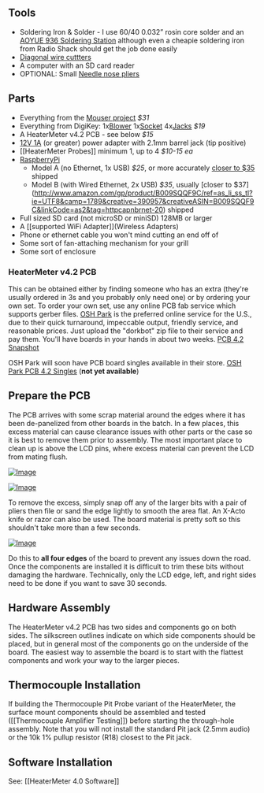 ## Tools

* Soldering Iron & Solder - I use 60/40 0.032” rosin core solder and an [AOYUE 936 Soldering Station](http://www.amazon.com/gp/product/B000VINMRO/ref=as_li_ss_tl?ie=UTF8&camp=1789&creative=390957&creativeASIN=B000VINMRO&linkCode=as2&tag=httpcapnbrnet-20) although even a cheapie soldering iron from Radio Shack should get the job done easily
* [Diagonal wire cuttters](https://www.amazon.com/dp/B0002BBZ4M/ref=as_li_ss_til?tag=httpcapnbrnet-20&camp=0&creative=0&linkCode=as4&creativeASIN=B0002BBZ4M&adid=1H33ADCNJ0HZ81ZGTBCX&)
* A computer with an SD card reader
* OPTIONAL: Small [Needle nose pliers](https://www.amazon.com/dp/B004UNFPZS/ref=as_li_ss_til?tag=httpcapnbrnet-20&camp=0&creative=0&linkCode=as4&creativeASIN=B004UNFPZS&adid=1NE6M88FKG6Z48WWHK7C&) 

## Parts

* Everything from the [Mouser project](http://www.mouser.com/ProjectManager/ProjectDetail.aspx?AccessID=xxxxx) *$31*
* Everything from DigiKey: 1x[Blower](http://search.digikey.com/us/en/products/BFB0612H/603-1117-ND/1014448) 1x[Socket](http://www.digikey.com/product-detail/en/PPPC132LFBN-RC/S7116-ND/810252) 4x[Jacks](http://www.digikey.com/product-detail/en/MJ-2508N/CP-2508N-ND/281260) *$19*
* A HeaterMeter v4.2 PCB - see below *$15*
* [12V 1A](http://www.amazon.com/gp/product/B006GEPUYA/ref=as_li_ss_tl?ie=UTF8&camp=1789&creative=390957&creativeASIN=B006GEPUYA&linkCode=as2&tag=httpcapnbrnet-20) (or greater) power adapter with 2.1mm barrel jack (tip positive) 
* [[HeaterMeter Probes]] minimum 1, up to 4 *$10-15 ea*
* [RaspberryPi](http://www.raspberrypi.org/)
  * Model A (no Ethernet, 1x USB) *$25*, or more accurately [closer to $35](https://www.amazon.com/dp/B00BC0ZL88/ref=as_li_ss_til?tag=httpcapnbrnet-20&camp=0&creative=0&linkCode=as4&creativeASIN=B00BC0ZL88&adid=0CWS9RQQA9Z6YJJ8PFF1&) shipped
  * Model B (with Wired Ethernet, 2x USB) *$35*, usually [closer to $37] (http://www.amazon.com/gp/product/B009SQQF9C/ref=as_li_ss_tl?ie=UTF8&camp=1789&creative=390957&creativeASIN=B009SQQF9C&linkCode=as2&tag=httpcapnbrnet-20) shipped
* Full sized SD card (not microSD or miniSD) 128MB or larger
* A [[supported WiFi Adapter]](Wireless Adapters)
* Phone or ethernet cable you won't mind cutting an end off of
* Some sort of fan-attaching mechanism for your grill
* Some sort of enclosure

### HeaterMeter v4.2 PCB

This can be obtained either by finding someone who has an extra (they're usually ordered in 3s and you probably only need one) or by ordering your own set. To order your own set, use any online PCB fab service which supports gerber files. [OSH Park](http://oshpark.com) is the preferred online service for the U.S., due to their quick turnaround, impeccable output, friendly service, and reasonable prices. Just upload the "dorkbot" zip file to their service and pay them. You'll have boards in your hands in about two weeks.
[PCB 4.2 Snapshot](http://capnbry.net/linkmeter/pcb/hm-4.2/)

OSH Park will soon have PCB board singles available in their store. [OSH Park PCB 4.2 Singles](http://store.oshpark.com/products/heatermeter-v4-2) (**not yet available**)

## Prepare the PCB

The PCB arrives with some scrap material around the edges where it has been de-panelized from other boards in the batch. In a few places, this excess material can cause clearance issues with other parts or the case so it is best to remove them prior to assembly. The most important place to clean up is above the LCD pins, where excess material can prevent the LCD from mating flush.

[![Image](https://lh4.googleusercontent.com/-8t3hKt3c7Mc/U67YD1Aa4QI/AAAAAAAAB5E/BU1tkkeXVR0/s640/IMG_2165.JPG)](https://picasaweb.google.com/lh/photo/187AmKNav39OeYAphwBDitMTjNZETYmyPJy0liipFm0?feat=embedwebsite)

[![Image](https://lh5.googleusercontent.com/-YEMR6uAGVo0/U67YEdxFOLI/AAAAAAAAB5M/rThWHubdkVc/s640/IMG_2167.JPG)](https://picasaweb.google.com/lh/photo/NsK1badyyuQvFxc_2cC-UdMTjNZETYmyPJy0liipFm0?feat=embedwebsite)

To remove the excess, simply snap off any of the larger bits with a pair of pliers then file or sand the edge lightly to smooth the area flat. An X-Acto knife or razor can also be used. The board material is pretty soft so this shouldn't take more than a few seconds.

[![Image](https://lh5.googleusercontent.com/-ExExPUe5DWE/U67YE_5Xv8I/AAAAAAAAB5U/_4RPryg_mvE/s640/IMG_2169.JPG)](https://picasaweb.google.com/lh/photo/gKcd-Cs-Q4Oe6KqmBW6cL9MTjNZETYmyPJy0liipFm0?feat=embedwebsite)

Do this to **all four edges** of the board to prevent any issues down the road. Once the components are installed it is difficult to trim these bits without damaging the hardware. Technically, only the LCD edge, left, and right sides need to be done if you want to save 30 seconds.

## Hardware Assembly

The HeaterMeter v4.2 PCB has two sides and components go on both sides. The silkscreen outlines indicate on which side components should be placed, but in general most of the components go on the underside of the board. The easiest way to assemble the board is to start with the flattest components and work your way to the larger pieces. 

## Thermocouple Installation

If building the Thermocouple Pit Probe variant of the HeaterMeter, the surface mount components should be assembled and tested ([[Thermocouple Amplifier Testing]]) before starting the through-hole assembly. Note that you will not install the standard Pit jack (2.5mm audio) or the 10k 1% pullup resistor (R18) closest to the Pit jack.

## Software Installation

See: [[HeaterMeter 4.0 Software]]